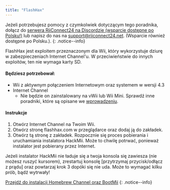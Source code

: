 ```yaml
---
title: "FlashHax"
---
```


Jeżeli potrzebujesz pomocy z czymkolwiek dotyczącym tego poradnika, dołącz do [serwera RiiConnect24 na Discordzie (wsparcie dostępne po Polsku!)](https://discord.gg/b4Y7jfD) lub napisz do nas na [support@riiconnect24.net](mailto:support@riiconnect24.net). (Wsparcie również dostępne po Polsku.).
{: .notice--info}

FlashHax jest exploitem przeznaczonym dla Wii, który wykorzystuje dziurę w zabezpieczeniach Internet Channel'u. W przeciwieństwie do innych exploitów, ten nie wymaga karty SD.

#### Będziesz potrzebował:

- Wii z aktywnym połączeniem Internetowym oraz systemem w wersji 4.3
- Internet Channel
   - Nie będzie on zainstalowany na vWii lub Wii Mini. Sprawdź inne poradniki, które są opisane we [wprowadzeniu](/get-started).

#### Instrukcje

1. Otwórz Internet Channel na Twoim Wii.
2. Otwórz stronę flashhax.com w przeglądarce oraz dodaj ją do zakładek.
3. Otwórz tą stronę z zakładek. Rozpocznie się proces pobierania i uruchamiania instalatora HackMii. Może to chwilę potrwać, ponieważ instalator jest pobierany przez Internet.

Jeżeli instalator HackMii nie ładuje się a twoja konsola się zawiesza (nie możesz ruszyć kursorem), zrestartuj konsolę [przytrzymaj przycisk/odłącz z prądu] oraz powtarzaj krok 3 dopóki się nie uda. Może to wymagać kilku prób, bądź wytrwały!

[Przejdź do instalacji Homebrew Channel oraz BootMii](hbc)
{: .notice--info}
